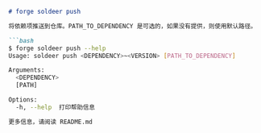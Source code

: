 ```markdown
# forge soldeer push

将依赖项推送到仓库。PATH_TO_DEPENDENCY 是可选的，如果没有提供，则使用默认路径。

```bash
$ forge soldeer push --help
Usage: soldeer push <DEPENDENCY>~<VERSION> [PATH_TO_DEPENDENCY]

Arguments:
  <DEPENDENCY>  
  [PATH]        

Options:
  -h, --help  打印帮助信息

更多信息，请阅读 README.md
```
```